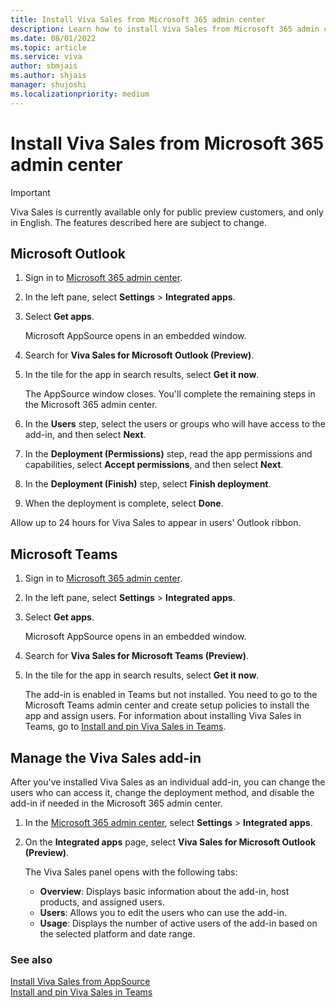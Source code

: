 ```yaml
---
title: Install Viva Sales from Microsoft 365 admin center
description: Learn how to install Viva Sales from Microsoft 365 admin center
ms.date: 08/01/2022
ms.topic: article
ms.service: viva
author: sbmjais
ms.author: shjais
manager: shujoshi
ms.localizationpriority: medium
---
```


# Install Viva Sales from Microsoft 365 admin center

> [!IMPORTANT]
> Viva Sales is currently available only for public preview customers, and only in English. The features described here are subject to change.

## Microsoft Outlook

1.  Sign in to [Microsoft 365 admin center](https://admin.microsoft.com/).

2.  In the left pane, select **Settings** &gt; **Integrated apps**.

3. Select **Get apps**.

   Microsoft AppSource opens in an embedded window.

4. Search for **Viva Sales for Microsoft Outlook (Preview)**.

5. In the tile for the app in search results, select **Get it now**.

    The AppSource window closes. You'll complete the remaining steps in the Microsoft 365 admin center.

6. In the **Users** step, select the users or groups who will have access to the add-in, and then select **Next**.

8. In the **Deployment (Permissions)** step, read the app permissions and capabilities, select **Accept permissions**, and then select **Next**.

9. In the **Deployment (Finish)** step, select **Finish deployment**.

10. When the deployment is complete, select **Done**.

Allow up to 24 hours for Viva Sales to appear in users' Outlook ribbon.

## Microsoft Teams

1.  Sign in to [Microsoft 365 admin center](https://admin.microsoft.com/).

2.  In the left pane, select **Settings** &gt; **Integrated apps**.

3.  Select **Get apps**.

    Microsoft AppSource opens in an embedded window.

4.  Search for **Viva Sales for Microsoft Teams (Preview)**.

5. In the tile for the app in search results, select **Get it now**.

    The add-in is enabled in Teams but not installed. You need to go to the Microsoft Teams admin center and create setup policies to install the app and assign users. For information about installing Viva Sales in Teams, go to [Install and pin Viva Sales in Teams](install-pin-viva-sales-teams.md).

## Manage the Viva Sales add-in

After you've installed Viva Sales as an individual add-in, you can change the users who can access it, change the deployment method, and disable the add-in if needed in the Microsoft 365 admin center.

1.  In the [Microsoft 365 admin center](https://admin.microsoft.com/), select **Settings** &gt; **Integrated apps**.

2.  On the **Integrated apps** page, select **Viva Sales for Microsoft Outlook (Preview)**.

    The Viva Sales panel opens with the following tabs:
    - **Overview**: Displays basic information about the add-in, host products, and assigned users.
    - **Users**: Allows you to edit the users who can use the add-in.
    - **Usage**: Displays the number of active users of the add-in based on the selected platform and date range.


### See also

[Install Viva Sales from AppSource](install-viva-sales-individual-add-in-appsource.md)<br>
[Install and pin Viva Sales in Teams](install-pin-viva-sales-teams.md)